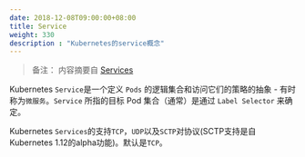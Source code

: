 ```yaml
---
date: 2018-12-08T09:00:00+08:00
title: Service
weight: 330
description : "Kubernetes的service概念"
---
```


> 备注： 内容摘要自 [Services](https://kubernetes.io/docs/concepts/services-networking/service/)

Kubernetes `Service`是一个定义 `Pods` 的逻辑集合和访问它们的策略的抽象 - 有时称为`微服务`。`Service` 所指的目标 Pod 集合（通常）是通过 `Label Selector` 来确定。

Kubernetes `Services`的支持`TCP`，`UDP`以及`SCTP`对协议(SCTP支持是自Kubernetes 1.12的alpha功能)。默认是`TCP`。



